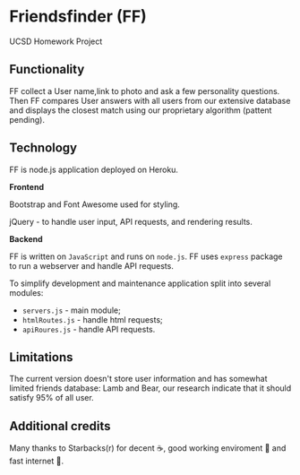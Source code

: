 # Friendsfinder (FF)
UCSD Homework Project

## Functionality
FF collect a User name,link to photo and ask a few personality questions.
Then FF compares User answers with all users from our extensive database and displays the closest match using our proprietary algorithm (pattent pending).

## Technology
FF is node.js application deployed on Heroku.

**Frontend**

Bootstrap and Font Awesome used for styling.

jQuery - to handle user input, API requests, and rendering results.

**Backend**

FF is written on `JavaScript` and runs on `node.js`.
FF uses `express` package to run a webserver and handle API requests.

To simplify development and maintenance application split into several modules:
* `servers.js` - main module;
* `htmlRoutes.js` - handle html requests;
* `apiRoures.js` - handle API requests.

## Limitations
The current version doesn't store user information and has somewhat limited friends database: Lamb and Bear, our research indicate that it should satisfy 95% of all user.

## Additional credits
Many thanks to Starbacks(r) for decent :coffee:, good working enviroment :toilet: and fast internet :snail:.
